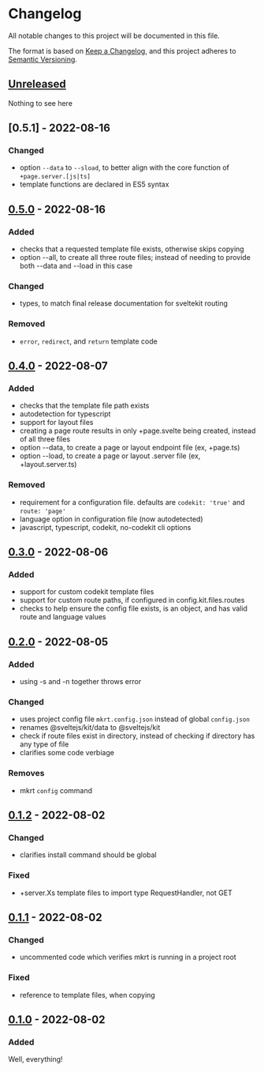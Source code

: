 # Changelog

All notable changes to this project will be documented in this file.

The format is based on [Keep a Changelog](https://keepachangelog.com/en/1.0.0),
and this project adheres to [Semantic Versioning](https://semver.org/spec/v2.0.0).

## [Unreleased]

Nothing to see here

## [0.5.1] - 2022-08-16

### Changed

- option `--data` to `--sload`, to better align with the core function of `+page.server.[js|ts]`
- template functions are declared in ES5 syntax

## [0.5.0] - 2022-08-16

### Added

- checks that a requested template file exists, otherwise skips copying
- option --all, to create all three route files; instead of needing to provide both --data and --load in this case

### Changed

- types, to match final release documentation for sveltekit routing

### Removed

- `error`, `redirect`, and `return` template code

## [0.4.0] - 2022-08-07

### Added

- checks that the template file path exists
- autodetection for typescript
- support for layout files
- creating a page route results in only +page.svelte being created, instead of all three files
- option --data, to create a page or layout endpoint file (ex, +page.ts)
- option --load, to create a page or layout .server file (ex, +layout.server.ts)

### Removed

- requirement for a configuration file. defaults are `codekit: 'true'` and `route: 'page'`
- language option in configuration file (now autodetected)
- javascript, typescript, codekit, no-codekit cli options

## [0.3.0] - 2022-08-06

### Added

- support for custom codekit template files
- support for custom route paths, if configured in config.kit.files.routes
- checks to help ensure the config file exists, is an object, and has valid route and language values

## [0.2.0] - 2022-08-05

### Added

- using -s and -n together throws error

### Changed

- uses project config file `mkrt.config.json` instead of global `config.json`
- renames @sveltejs/kit/data to @sveltejs/kit
- check if route files exist in directory, instead of checking if directory has any type of file
- clarifies some code verbiage

### Removes

- mkrt `config` command

## [0.1.2] - 2022-08-02

### Changed

- clarifies install command should be global

### Fixed

- +server.Xs template files to import type RequestHandler, not GET

## [0.1.1] - 2022-08-02

### Changed

- uncommented code which verifies mkrt is running in a project root

### Fixed

- reference to template files, when copying

## [0.1.0] - 2022-08-02

### Added

Well, everything!

[unreleased]: https://github.com/j4w8n/mkrt/compare/v0.5.0...HEAD
[0.5.0]: https://github.com/j4w8n/mkrt/compare/v0.4.0...v0.5.0
[0.4.0]: https://github.com/j4w8n/mkrt/compare/v0.3.0...v0.4.0
[0.3.0]: https://github.com/j4w8n/mkrt/compare/v0.2.0...v0.3.0
[0.2.0]: https://github.com/j4w8n/mkrt/compare/v0.1.2...v0.2.0
[0.1.2]: https://github.com/j4w8n/mkrt/compare/v0.1.1...v0.1.2
[0.1.1]: https://github.com/j4w8n/mkrt/compare/v0.1.0...v0.1.1
[0.1.0]: https://github.com/j4w8n/mkrt/releases/tag/v0.1.0